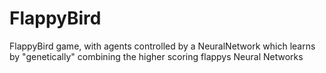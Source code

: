 # FlappyBird
FlappyBird game, with agents controlled by a NeuralNetwork which learns by "genetically" combining the higher scoring flappys Neural Networks
